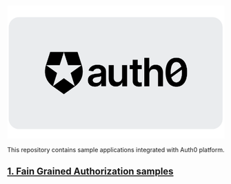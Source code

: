 ![auth0-logo.png](images/auth0-logo.png)

This repository contains sample applications integrated with Auth0 platform.

## [1. Fain Grained Authorization samples](https://github.com/Daniel-Krzyczkowski/Auth0/tree/main/src/fga-samples)
